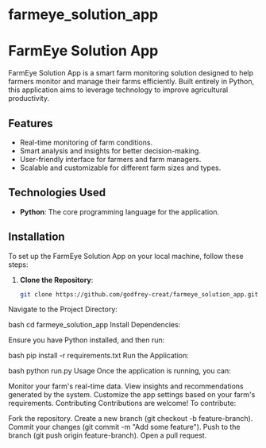 # farmeye_solution_app
# FarmEye Solution App

FarmEye Solution App is a smart farm monitoring solution designed to help farmers monitor and manage their farms efficiently. Built entirely in Python, this application aims to leverage technology to improve agricultural productivity.

## Features

- Real-time monitoring of farm conditions.
- Smart analysis and insights for better decision-making.
- User-friendly interface for farmers and farm managers.
- Scalable and customizable for different farm sizes and types.

## Technologies Used

- **Python**: The core programming language for the application.

## Installation

To set up the FarmEye Solution App on your local machine, follow these steps:

1. **Clone the Repository**:

   ```bash
   git clone https://github.com/godfrey-creat/farmeye_solution_app.git

Navigate to the Project Directory:

bash
cd farmeye_solution_app
Install Dependencies:

Ensure you have Python installed, and then run:

bash
pip install -r requirements.txt
Run the Application:

bash
python run.py
Usage
Once the application is running, you can:

Monitor your farm's real-time data.
View insights and recommendations generated by the system.
Customize the app settings based on your farm's requirements.
Contributing
Contributions are welcome! To contribute:

Fork the repository.
Create a new branch (git checkout -b feature-branch).
Commit your changes (git commit -m "Add some feature").
Push to the branch (git push origin feature-branch).
Open a pull request.
